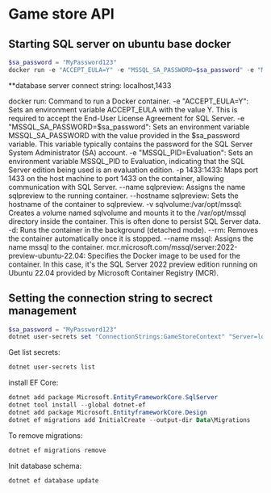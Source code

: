 # Game store API

## Starting SQL server on ubuntu base docker
```powershell
$sa_password = "MyPassword123"
docker run -e "ACCEPT_EULA=Y" -e "MSSQL_SA_PASSWORD=$sa_password" -e "MSSQL_PID=Evaluation" -p 1433:1433  --name sqlpreview --hostname sqlpreview -v sqlvolume:/var/opt/mssql -d --rm --name mssql mcr.microsoft.com/mssql/server:2022-preview-ubuntu-22.04
```
**database server connect string: localhost,1433

docker run: Command to run a Docker container.
-e "ACCEPT_EULA=Y": Sets an environment variable ACCEPT_EULA with the value Y. This is required to accept the End-User License Agreement for SQL Server.
-e "MSSQL_SA_PASSWORD=$sa_password": Sets an environment variable MSSQL_SA_PASSWORD with the value provided in the $sa_password variable. This variable typically contains the password for the SQL Server System Administrator (SA) account.
-e "MSSQL_PID=Evaluation": Sets an environment variable MSSQL_PID to Evaluation, indicating that the SQL Server edition being used is an evaluation edition.
-p 1433:1433: Maps port 1433 on the host machine to port 1433 on the container, allowing communication with SQL Server.
--name sqlpreview: Assigns the name sqlpreview to the running container.
--hostname sqlpreview: Sets the hostname of the container to sqlpreview.
-v sqlvolume:/var/opt/mssql: Creates a volume named sqlvolume and mounts it to the /var/opt/mssql directory inside the container. This is often done to persist SQL Server data.
-d: Runs the container in the background (detached mode).
--rm: Removes the container automatically once it is stopped.
--name mssql: Assigns the name mssql to the container.
mcr.microsoft.com/mssql/server:2022-preview-ubuntu-22.04: Specifies the Docker image to be used for the container. In this case, it's the SQL Server 2022 preview edition running on Ubuntu 22.04 provided by Microsoft Container Registry (MCR).

## Setting the connection string to secrect management
```powershell
$sa_password = "MyPassword123"
dotnet user-secrets set "ConnectionStrings:GameStoreContext" "Server=localhost,1433; Database=GameStore; User Id=sa; Password=$sa_password;TrustServerCertificate=True"
```

Get list secrets:
```powershell
dotnet user-secrets list
```
install EF Core:
```powershell
dotnet add package Microsoft.EntityFrameworkCore.SqlServer
dotnet tool install --global dotnet-ef
dotnet add package Microsoft.EntityframeworkCore.Design
dotnet ef migrations add InitialCreate --output-dir Data\Migrations
```
To remove migrations:
```powershell
dotnet ef migrations remove
```

Init database schema:
```powershell
dotnet ef database update
```